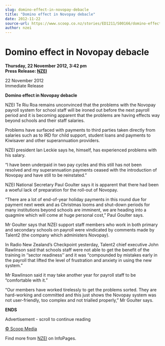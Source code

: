 ```yaml
---
slug: domino-effect-in-novopay-debacle
title: "Domino effect in Novopay debacle"
date: 2012-11-22
source-url: https://www.scoop.co.nz/stories/ED1211/S00166/domino-effect-in-novopay-debacle.htm
author: nzei
---
```

Domino effect in Novopay debacle
================================

**Thursday, 22 November 2012, 3:42 pm**  
**Press Release: [NZEI](https://info.scoop.co.nz/NZEI)**

22 November 2012  
Immediate Release

  
**Domino effect in Novopay debacle**

NZEI Te Riu Roa remains unconvinced that the problems with the Novopay payroll system for school staff will be ironed out before the next payroll period and it is becoming apparent that the problems are having effects way beyond schools and their staff salaries.

Problems have surfaced with payments to third parties taken directly from salaries such as to IRD for child support, student loans and payments to Kiwisaver and other superannuation providers.

NZEI president Ian Leckie says he, himself, has experienced problems with his salary.

“I have been underpaid in two pay cycles and this still has not been resolved and my superannuation payments ceased with the introduction of Novopay and have still to be reinstated.”

NZEI National Secretary Paul Goulter says it is apparent that there had been a woeful lack of preparation for the roll-out of Novopay.

“There are a lot of end-of-year holiday payments in this round due for payment next week and as Christmas looms and shut-down periods for many institutions beyond schools are imminent, we are heading into a quagmire which will come at huge personal cost,” Paul Goulter says.

Mr Goulter says that NZEI support staff members who work in both primary and secondary schools on payroll were vindicated by comments made by Talent2 (the company which administers Novopay).

In Radio New Zealand’s Checkpoint yesterday, Talent2 chief executive John Rawlinson said that schools staff were not able to get the benefit of the training in ‘’sector readiness’’ and it was “compounded by mistakes early in the payroll that lifted the level of frustration and anxiety in using the new system.”

Mr Rawlinson said it may take another year for payroll staff to be “comfortable with it.”

“Our members have worked tirelessly to get the problems sorted. They are hard-working and committed and this just shows the Novopay system was not user-friendly, too complex and not trialled properly,” Mr Goulter says.

  
**ENDS**  

Advertisement - scroll to continue reading





[© Scoop Media](http://www.scoop.co.nz/about/terms.html)

Find more from [NZEI](https://info.scoop.co.nz/NZEI) on InfoPages.